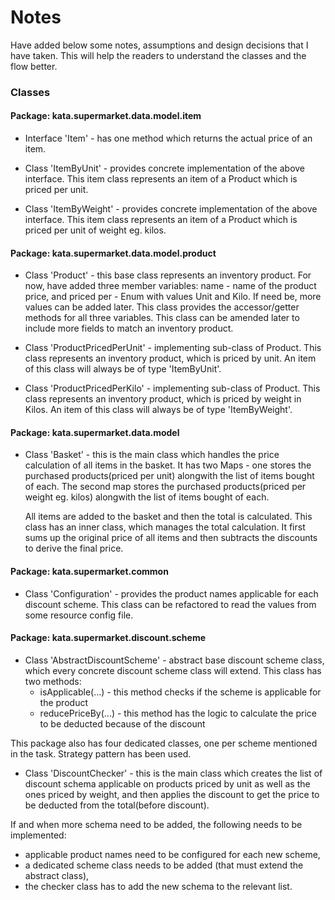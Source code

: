 # Notes

Have added below some notes, assumptions and design decisions that I have taken. This will help the readers to understand the classes and the flow better.

### Classes

#### Package: kata.supermarket.data.model.item
- Interface 'Item' - has one method which returns the actual price of an item.

- Class 'ItemByUnit' - provides concrete implementation of the above interface. 
  This item class represents an item of a Product which is priced per unit.

- Class 'ItemByWeight' - provides concrete implementation of the above interface. 
  This item class represents an item of a Product which is priced per unit of weight eg. kilos.

#### Package: kata.supermarket.data.model.product
- Class 'Product' - this base class represents an inventory product. For now, have added three member variables:
    name - name of the product
    price, and
    priced per - Enum with values Unit and Kilo. If need be, more values can be added later.
  This class provides the accessor/getter methods for all three variables.
  This class can be amended later to include more fields to match an inventory product.
  
- Class 'ProductPricedPerUnit' - implementing sub-class of Product. This class represents an inventory product, which is priced by unit.
  An item of this class will always be of type 'ItemByUnit'.
  
- Class 'ProductPricedPerKilo' - implementing sub-class of Product. This class represents an inventory product, which is priced by weight in Kilos.
  An item of this class will always be of type 'ItemByWeight'.

#### Package: kata.supermarket.data.model
- Class 'Basket' - this is the main class which handles the price calculation of all items in the basket.
  It has two Maps - one stores the purchased products(priced per unit) alongwith the list of items bought of each.
  The second map stores the purchased products(priced per weight eg. kilos) alongwith the list of items bought of each.

  All items are added to the basket and then the total is calculated.
  This class has an inner class, which manages the total calculation. It first sums up the original price of all items and then subtracts the discounts to derive the final price. 

#### Package: kata.supermarket.common
- Class 'Configuration' - provides the product names applicable for each discount scheme.
  This class can be refactored to read the values from some resource config file.
  
#### Package: kata.supermarket.discount.scheme  
- Class 'AbstractDiscountScheme' - abstract base discount scheme class, which every concrete discount scheme class will extend.
  This class has two methods:
  - isApplicable(...) - this method checks if the scheme is applicable for the product
  - reducePriceBy(...) - this method has the logic to calculate the price to be deducted because of the discount
  
This package also has four dedicated classes, one per scheme mentioned in the task.
Strategy pattern has been used.

- Class 'DiscountChecker' - this is the main class which creates the list of discount schema applicable
  on products priced by unit as well as the ones priced by weight, and then applies the discount to get
  the price to be deducted from the total(before discount).    

If and when more schema need to be added, the following needs to be implemented:
 - applicable product names need to be configured for each new scheme,
 - a dedicated scheme class needs to be added (that must extend the abstract class),
 - the checker class has to add the new schema to the relevant list.  